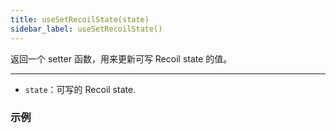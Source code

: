 ```yaml
---
title: useSetRecoilState(state)
sidebar_label: useSetRecoilState()
---
```


返回一个 setter 函数，用来更新可写 Recoil state 的值。

---

- `state`：可写的 Recoil state.

### 示例
